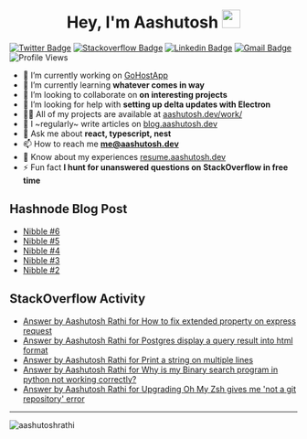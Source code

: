

<h1 align="center">Hey, I'm Aashutosh  <img src="https://files.aashutosh.dev/hey.gif" width="32"></h1>

[![Twitter Badge](https://img.shields.io/badge/-@AashutoshRathi-1ca0f1?style=flat-square&labelColor=1ca0f1&logo=twitter&logoColor=white&link=https://twitter.com/AashutoshRathi)](https://twitter.com/AashutoshRathi) 
[![Stackoverflow Badge](https://img.shields.io/badge/-aashutoshrathi-f48024?style=flat-square&labelColor=f48024&logo=stackoverflow&logoColor=white&link=https://stackoverflow.com/users/7326407/aashutosh-rathi)](https://stackoverflow.com/users/7326407/aashutosh-rathi)
[![Linkedin Badge](https://img.shields.io/badge/-aashutoshrathi-blue?style=flat-square&logo=Linkedin&logoColor=white&link=https://www.linkedin.com/in/aashutoshrathi/)](https://www.linkedin.com/in/aashutoshrathi/)
[![Gmail Badge](https://img.shields.io/badge/-me@aashutosh.dev-c14438?style=flat-square&logo=Gmail&logoColor=white&link=mailto:me@aashutosh.dev)](mailto:me@aashutosh.dev)
![Profile Views](https://komarev.com/ghpvc/?username=aashutoshrathi&label=Profile%20views&color=0e75b6&style=flat-square)

<!-- <p align="left"> <a href="https://github.com/ryo-ma/github-profile-trophy"><img src="https://github-profile-trophy.vercel.app/?username=aashutoshrathi&theme=onedark" alt="aashutoshrathi" /></a> </p> -->

- 🔭 I’m currently working on [GoHostApp](https://web.gohost.app/)
- 🌱 I’m currently learning **whatever comes in way**
- 👯 I’m looking to collaborate on **on interesting projects**
- 🤝 I’m looking for help with **setting up delta updates with Electron**
- 👨‍💻 All of my projects are available at [aashutosh.dev/work/](https://aashutosh.dev/work/)
- 📝 I ~regularly~ write articles on [blog.aashutosh.dev](https://blog.aashutosh.dev)
- 💬 Ask me about **react, typescript, nest**
- 📫 How to reach me **me@aashutosh.dev**
- 📄 Know about my experiences [resume.aashutosh.dev](https://resume.aashutosh.dev)
- ⚡ Fun fact **I hunt for unanswered questions on StackOverflow in free time**

## Hashnode Blog Post
<!-- HASHNODE:START -->
- [Nibble #6](https://blog.aashutosh.dev/nibble-6)
- [Nibble #5](https://blog.aashutosh.dev/nibble-5)
- [Nibble #4](https://blog.aashutosh.dev/nibble-4)
- [Nibble #3](https://blog.aashutosh.dev/nibble-3)
- [Nibble #2](https://blog.aashutosh.dev/nibble-2)
<!-- HASHNODE:END -->

## StackOverflow Activity
<!-- STACKOVERFLOW:START -->
- [Answer by Aashutosh Rathi for How to fix extended property on express request](https://stackoverflow.com/questions/71905220/how-to-fix-extended-property-on-express-request/71905279#71905279)
- [Answer by Aashutosh Rathi for Postgres display a query result into html format](https://stackoverflow.com/questions/44841059/postgres-display-a-query-result-into-html-format/63392721#63392721)
- [Answer by Aashutosh Rathi for Print a string on multiple lines](https://stackoverflow.com/questions/61789943/print-a-string-on-multiple-lines/61790099#61790099)
- [Answer by Aashutosh Rathi for Why is my Binary search program in python not working correctly?](https://stackoverflow.com/questions/61652044/why-is-my-binary-search-program-in-python-not-working-correctly/61652106#61652106)
- [Answer by Aashutosh Rathi for Upgrading Oh My Zsh gives me &#39;not a git repository&#39; error](https://stackoverflow.com/questions/33486633/upgrading-oh-my-zsh-gives-me-not-a-git-repository-error/61044295#61044295)
<!-- STACKOVERFLOW:END -->

<hr />
<p><img align="center" src="https://github-readme-streak-stats.herokuapp.com/?user=aashutoshrathi&" alt="aashutoshrathi" /></p>



